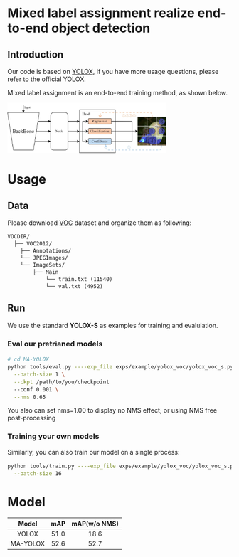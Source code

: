 **Mixed label assignment realize end-to-end object detection**
========

## Introduction

Our code is based on [YOLOX](https://github.com/Megvii-BaseDetection/YOLOX), If you have more usage questions, please refer to the official YOLOX.

Mixed label assignment is an end-to-end training method, as shown below.

<img src="assets/Figure3.jpg" alt="Figure3" style="zoom: 35%;" />



# Usage

## Data

Please download [VOC](http://host.robots.ox.ac.uk/pascal/VOC/voc2012/index.html) dataset and organize them as following:

```
VOCDIR/
  ├── VOC2012/
  	├── Annotations/
  	└── JPEGImages/
  	└── ImageSets/
  		├── Main
  			└── train.txt (11540)
  			└── val.txt (4952)
```

## Run

We use the standard __YOLOX-S__ as examples for training and evalulation.

### Eval our pretrianed models

```sh
# cd MA-YOLOX
python tools/eval.py ----exp_file exps/example/yolox_voc/yolox_voc_s.py \
  --batch-size 1 \
  --ckpt /path/to/you/checkpoint
  --conf 0.001 \
  --nms 0.65
```

You also can set nms=1.00 to display no NMS effect, or using NMS free post-processing

### Training your own models

Similarly, you can also train our model on a single process: 
```sh
python tools/train.py ----exp_file exps/example/yolox_voc/yolox_voc_s.py \
  --batch-size 16
```

# Model

|  Model   | mAP  | mAP(w/o NMS) | 
| :----: | :--: | :--: | 
|  YOLOX   | 51.0 | 18.6         | 
| MA-YOLOX | 52.6 | 52.7         | 

